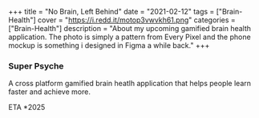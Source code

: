 +++
title = "No Brain, Left Behind"
date = "2021-02-12"
tags = ["Brain-Health"]
cover = "https://i.redd.it/motop3vwvkh61.png"
categories = ["Brain-Health"]
description = "About my upcoming gamified brain health application. The photo is simply a pattern from Every Pixel and the phone mockup is something i designed in Figma a while back."
+++

### Super Psyche

A cross platform gamified brain heatlh application that helps people learn faster and achieve more. 

ETA *2025

<!-- Tachiyomi break 

- Overgeared 64
- Second life ranker 73
- - Wizard of Arsenia 50
- - Blade of evolution 39
- - Solo leveling 142
- - Solo spell caster 30
- - My dad is too strong 46
-  Murim login 57
-  - Peerless dad 162
-  Great mage returns 69
-  Limit breaker 15

Awesome lists are awesome -->
